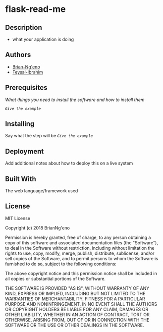 # flask-read-me
## Description
* what your application is doing


## Authors
* [Brian-Ng'eno](https://github.com/BrianNgeno)
* [Feysal-Ibrahim](https://github.com/feysal-Ibrahim)

## Prerequisites
_What things you need to install the software and how to install them_

_`Give the example`_

## Installing
Say what the step will be
_`Give the example`_

## Deployment

Add additional notes about how to deploy this on a live system
## Built With
The web language/framework used
## License
MIT License

Copyright (c) 2018 BrianNg'eno




Permission is hereby granted, free of charge, to any person obtaining a copy
of this software and associated documentation files (the "Software"), to deal
in the Software without restriction, including without limitation the rights
to use, copy, modify, merge, publish, distribute, sublicense, and/or sell
copies of the Software, and to permit persons to whom the Software is
furnished to do so, subject to the following conditions:

The above copyright notice and this permission notice shall be included in all
copies or substantial portions of the Software.

THE SOFTWARE IS PROVIDED "AS IS", WITHOUT WARRANTY OF ANY KIND, EXPRESS OR
IMPLIED, INCLUDING BUT NOT LIMITED TO THE WARRANTIES OF MERCHANTABILITY,
FITNESS FOR A PARTICULAR PURPOSE AND NONINFRINGEMENT. IN NO EVENT SHALL THE
AUTHORS OR COPYRIGHT HOLDERS BE LIABLE FOR ANY CLAIM, DAMAGES OR OTHER
LIABILITY, WHETHER IN AN ACTION OF CONTRACT, TORT OR OTHERWISE, ARISING FROM,
OUT OF OR IN CONNECTION WITH THE SOFTWARE OR THE USE OR OTHER DEALINGS IN THE
SOFTWARE.
